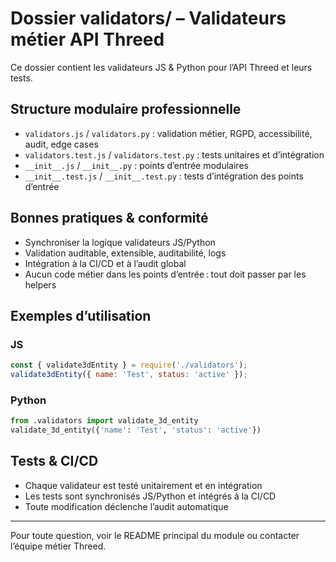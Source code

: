 <!-- filepath: /workspaces/dihya.io/backend/components/metiers/threed/api/validators/README.md -->
# Dossier validators/ – Validateurs métier API Threed

Ce dossier contient les validateurs JS & Python pour l’API Threed et leurs tests.

## Structure modulaire professionnelle
- `validators.js` / `validators.py` : validation métier, RGPD, accessibilité, audit, edge cases
- `validators.test.js` / `validators.test.py` : tests unitaires et d’intégration
- `__init__.js` / `__init__.py` : points d’entrée modulaires
- `__init__.test.js` / `__init__.test.py` : tests d’intégration des points d’entrée

## Bonnes pratiques & conformité
- Synchroniser la logique validateurs JS/Python
- Validation auditable, extensible, auditabilité, logs
- Intégration à la CI/CD et à l’audit global
- Aucun code métier dans les points d’entrée : tout doit passer par les helpers

## Exemples d’utilisation

### JS
```js
const { validate3dEntity } = require('./validators');
validate3dEntity({ name: 'Test', status: 'active' });
```

### Python
```python
from .validators import validate_3d_entity
validate_3d_entity({'name': 'Test', 'status': 'active'})
```

## Tests & CI/CD
- Chaque validateur est testé unitairement et en intégration
- Les tests sont synchronisés JS/Python et intégrés à la CI/CD
- Toute modification déclenche l’audit automatique

---
Pour toute question, voir le README principal du module ou contacter l’équipe métier Threed.
